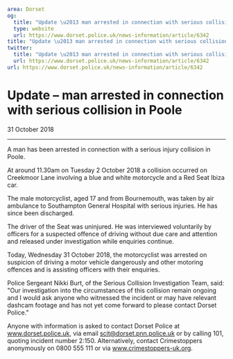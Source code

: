```yaml
area: Dorset
og:
  title: "Update \u2013 man arrested in connection with serious collision in Poole"
  type: website
  url: https://www.dorset.police.uk/news-information/article/6342
title: "Update \u2013 man arrested in connection with serious collision in Poole |"
twitter:
  title: "Update \u2013 man arrested in connection with serious collision in Poole"
  url: https://www.dorset.police.uk/news-information/article/6342
url: https://www.dorset.police.uk/news-information/article/6342
```

# Update – man arrested in connection with serious collision in Poole

31 October 2018

* * *

A man has been arrested in connection with a serious injury collision in Poole.

At around 11.30am on Tuesday 2 October 2018 a collision occurred on Creekmoor Lane involving a blue and white motorcycle and a Red Seat Ibiza car.

The male motorcyclist, aged 17 and from Bournemouth, was taken by air ambulance to Southampton General Hospital with serious injuries. He has since been discharged.

The driver of the Seat was uninjured. He was interviewed voluntarily by officers for a suspected offence of driving without due care and attention and released under investigation while enquiries continue.

Today, Wednesday 31 October 2018, the motorcyclist was arrested on suspicion of driving a motor vehicle dangerously and other motoring offences and is assisting officers with their enquiries.

Police Sergeant Nikki Burt, of the Serious Collision Investigation Team, said: "Our investigation into the circumstances of this collision remain ongoing and I would ask anyone who witnessed the incident or may have relevant dashcam footage and has not yet come forward to please contact Dorset Police."

Anyone with information is asked to contact Dorset Police at www.dorset.police.uk, via email scit@dorset.pnn.police.uk or by calling 101, quoting incident number 2:150. Alternatively, contact Crimestoppers anonymously on 0800 555 111 or via www.crimestoppers-uk.org.
